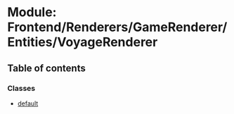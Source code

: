 # Module: Frontend/Renderers/GameRenderer/Entities/VoyageRenderer

## Table of contents

### Classes

- [default](../classes/frontend_renderers_gamerenderer_entities_voyagerenderer.default.md)
